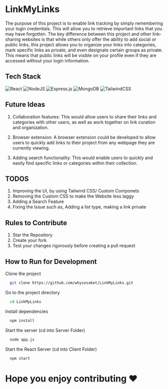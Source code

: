 # LinkMyLinks
 
The purpose of this project is to enable link tracking by simply remembering your login credentials. This will allow you to retrieve important links that you may have forgotten. The key difference between this project and other link-sharing websites is that while others only offer the ability to add social or public links, this project allows you to organize your links into categories, mark specific links as private, and even designate certain groups as private. This means that public links will be visible on your profile even if they are accessed without your login information.

## Tech Stack
![React](https://img.shields.io/badge/react-%2320232a.svg?style=for-the-badge&logo=react&logoColor=%2361DAFB)
![NodeJS](https://img.shields.io/badge/node.js-6DA55F?style=for-the-badge&logo=node.js&logoColor=white)
![Express.js](https://img.shields.io/badge/express.js-%23404d59.svg?style=for-the-badge&logo=express&logoColor=%2361DAFB)
![MongoDB](https://img.shields.io/badge/MongoDB-%234ea94b.svg?style=for-the-badge&logo=mongodb&logoColor=white)
![TailwindCSS](https://img.shields.io/badge/tailwindcss-%2338B2AC.svg?style=for-the-badge&logo=tailwind-css&logoColor=white)

## Future Ideas

1. Collaboration features: This would allow users to share their links and categories with other users, as well as work together on link curation and organization.

2. Browser extension: A browser extension could be developed to allow users to quickly add links to their project from any webpage they are currently viewing.

3. Adding search functionality:  This would enable users to quickly and easily find specific links or categories within their collection. 

## TODOS

1. Improving the UI, by using Tailwind CSS/ Custom Componets
2. Removing the Custom CSS to make the Website less laggy
3. Adding a Search Feature
4. Fixing the Issue such as, Adding a list type, making a link private

## Rules to Contribute

1. Star the Repository
2. Create your fork
3. Test your changes rigorously before creating a pull request

## How to Run for Development

Clone the project

```bash
  git clone https://github.com/whysosaket/LinkMyLinks.git
```

Go to the project directory

```bash
  cd LinkMyLinks
```

Install dependencies

```bash
  npm install
```

Start the server (cd into Server Folder)

```bash
  node app.js
```

Start the React Server (cd into Client Folder)

```bash
  npm start
```

# Hope you enjoy contributing ❤️



